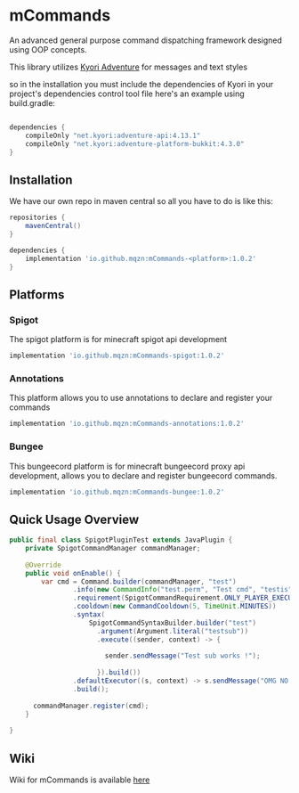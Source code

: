 # mCommands

An advanced general purpose command dispatching framework
designed using OOP concepts.

This library utilizes [Kyori Adventure](https://github.com/KyoriPowered/adventure) for
messages and text styles

so in the installation you must include the dependencies of Kyori in your project's dependencies control tool file
here's an example using build.gradle:

```gradle

dependencies {
    compileOnly "net.kyori:adventure-api:4.13.1"
    compileOnly "net.kyori:adventure-platform-bukkit:4.3.0"
}

```

## Installation

We have our own repo in maven central
so all you have to do is like this:

```gradle 
repositories {
    mavenCentral()
}

dependencies {
    implementation 'io.github.mqzn:mCommands-<platform>:1.0.2'
}
```

## Platforms

### Spigot

The spigot platform is for minecraft spigot api development

```gradle
implementation 'io.github.mqzn:mCommands-spigot:1.0.2'
```

### Annotations

This platform allows you to use annotations to declare and register your commands

```gradle
implementation 'io.github.mqzn:mCommands-annotations:1.0.2'
```

### Bungee

This bungeecord platform is for minecraft bungeecord proxy api development, allows you
to declare and register bungeecord commands.

```gradle
implementation 'io.github.mqzn:mCommands-bungee:1.0.2'
```

## Quick Usage Overview
```java
public final class SpigotPluginTest extends JavaPlugin {
	private SpigotCommandManager commandManager;
	
    @Override
	public void onEnable() {
	    var cmd = Command.builder(commandManager, "test")
				.info(new CommandInfo("test.perm", "Test cmd", "testis"))
				.requirement(SpigotCommandRequirement.ONLY_PLAYER_EXECUTABLE)
				.cooldown(new CommandCooldown(5, TimeUnit.MINUTES))
				.syntax(
					SpigotCommandSyntaxBuilder.builder("test")
					  .argument(Argument.literal("testsub"))
                      .execute((sender, context) -> {
                      
						sender.sendMessage("Test sub works !");
											
					  }).build())
				.defaultExecutor((s, context) -> s.sendMessage("OMG NO ARGS !"))
				.build();
      
      commandManager.register(cmd);
    }
	
}


```

## Wiki

Wiki for mCommands is available [here](https://github.com/Mqzn/mCommands/wiki)

